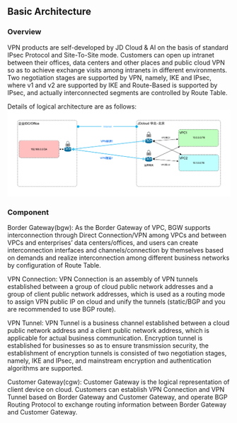 ## Basic Architecture

### Overview

VPN products are self-developed by JD Cloud & AI on the basis of standard IPsec Protocol and Site-To-Site mode. Customers can open up intranet between their offices, data centers and other places and public cloud VPN so as to achieve exchange visits among intranets in different environments. Two negotiation stages are supported by VPN, namely, IKE and IPsec, where v1 and v2 are supported by IKE and Route-Based is supported by IPsec, and actually interconnected segments are controlled by Route Table.


Details of logical architecture are as follows:
![](../../../../image/Networking/VPN/Introduction/base-architecture.png)

### Component

Border Gateway(bgw): As the Border Gateway of VPC, BGW supports interconnection through Direct Connection/VPN among VPCs and between VPCs and enterprises’ data centers/offices, and users can create interconnection interfaces and channels/connection by themselves based on demands and realize interconnection among different business networks by configuration of Route Table.

VPN Connection: VPN Connection is an assembly of VPN tunnels established between a group of cloud public network addresses and a group of client public network addresses, which is used as a routing mode to assign VPN public IP on cloud and unify the tunnels (static/BGP and you are recommended to use BGP route).

VPN Tunnel: VPN Tunnel is a business channel established between a cloud public network address and a client public network address, which is applicable for actual business communication. Encryption tunnel is established for businesses so as to ensure transmission security, the establishment of encryption tunnels is consisted of two negotiation stages, namely, IKE and IPsec, and mainstream encryption and authentication algorithms are supported.

Customer Gateway(cgw): Customer Gateway is the logical representation of client device on cloud. Customers can establish VPN Connection and VPN Tunnel based on Border Gateway and Customer Gateway, and operate BGP Routing Protocol to exchange routing information between Border Gateway and Customer Gateway.
